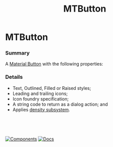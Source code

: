 ﻿---
uid: C.MTButton
title: MTButton
---
# MTButton

### Summary

A [Material Button](https://material.io/develop/web/components/buttons/) with the following properties:

### Details

- Text, Outlined, Filled or Raised styles;
- Leading and trailing icons;
- Icon foundry specification;
- A string code to return as a dialog action; and
- Applies [density subsystem](xref:A.Density).

&nbsp;

&nbsp;

[![Components](https://img.shields.io/static/v1?label=Components&message=Core&color=blue)](xref:A.CoreComponents)
[![Docs](https://img.shields.io/static/v1?label=API%20Documentation&message=MTButton&color=brightgreen)](xref:BlazorMdc.MTButton)